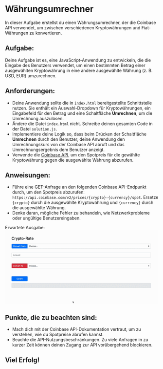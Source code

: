 # Währungsumrechner

In dieser Aufgabe erstellst du einen Währungsumrechner, der die Coinbase API verwendet, um zwischen verschiedenen Kryptowährungen und Fiat-Währungen zu konvertieren.

## Aufgabe:
Deine Aufgabe ist es, eine JavaScript-Anwendung zu entwickeln, die die Eingabe des Benutzers verwendet, um einen bestimmten Betrag einer ausgewählten Kryptowährung in eine andere ausgewählte Währung (z. B. USD, EUR) umzurechnen.

## Anforderungen:

- Deine Anwendung sollte die in `index.html` bereitgestellte Schnittstelle nutzen. Sie enthält ein Auswahl-Dropdown für Kryptowährungen, ein Eingabefeld für den Betrag und eine Schaltfläche **Umrechnen**, um die Umrechnung auszulösen.
- Ändere die Datei `index.html` nicht. Schreibe deinen gesamten Code in der Datei `solution.js`.
- Implementiere deine Logik so, dass beim Drücken der Schaltfläche **Umrechnen** durch den Benutzer, deine Anwendung den Umrechnungskurs von der Coinbase API abruft und das Umrechnungsergebnis dem Benutzer anzeigt.
- Verwende die [Coinbase API](https://docs.cloud.coinbase.com/sign-in-with-coinbase/docs/api-prices#get-spot-price), um den Spotpreis für die gewählte Kryptowährung gegen die ausgewählte Währung abzurufen.

## Anweisungen:

- Führe eine GET-Anfrage an den folgenden Coinbase API-Endpunkt durch, um den Spotpreis abzurufen: `https://api.coinbase.com/v2/prices/{crypto}-{currency}/spot`. Ersetze `{crypto}` durch die ausgewählte Kryptowährung und `{currency}` durch die ausgewählte Währung.
- Denke daran, mögliche Fehler zu behandeln, wie Netzwerkprobleme oder ungültige Benutzereingaben.

Erwartete Ausgabe:
![preview](./demo.gif)

## Punkte, die zu beachten sind:

- Mach dich mit der Coinbase API-Dokumentation vertraut, um zu verstehen, wie du Spotpreise abrufen kannst.
- Beachte die API-Nutzungsbeschränkungen. Zu viele Anfragen in zu kurzer Zeit können deinen Zugang zur API vorübergehend blockieren.

## Viel Erfolg!
